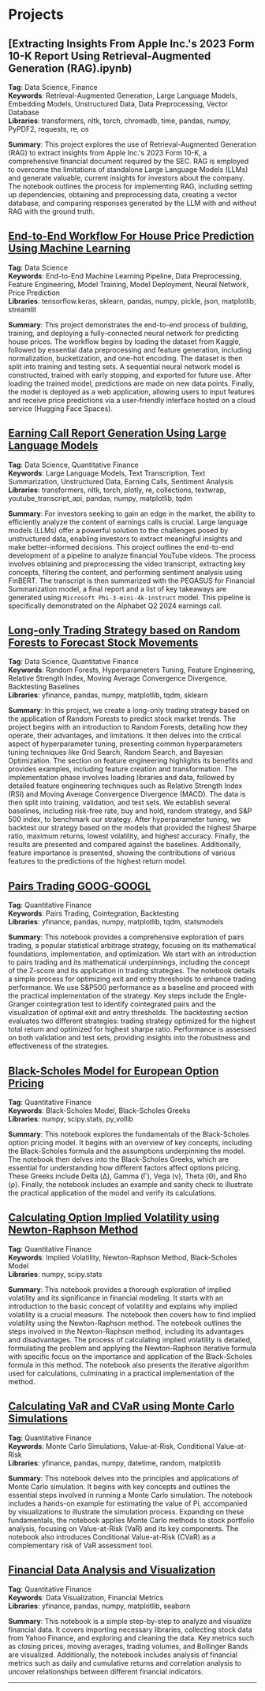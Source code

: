 # Projects
## [Extracting Insights From Apple Inc.'s 2023 Form 10-K Report Using Retrieval-Augmented Generation (RAG).ipynb)

**Tag**: Data Science, Finance<br>
**Keywords**: Retrieval-Augmented Generation, Large Language Models, Embedding Models, Unstructured Data, Data Preprocessing, Vector Database <br>
**Libraries**: transformers, nltk, torch, chromadb, time, pandas, numpy, PyPDF2, requests, re, os <br>

**Summary**: This project explores the use of Retrieval-Augmented Generation (RAG) to extract insights from Apple Inc.'s 2023 Form 10-K, a comprehensive financial document required by the SEC. RAG is employed to overcome the limitations of standalone Large Language Models (LLMs) and generate valuable, current insights for investors about the company. The notebook outlines the process for implementing RAG, including setting up dependencies, obtaining and preprocessing data, creating a vector database, and comparing responses generated by the LLM with and without RAG with the ground truth.

## [End-to-End Workflow For House Price Prediction Using Machine Learning](End_to_End_Workflow_for_House_Price_Prediction_Using_Machine_Learning.ipynb)

**Tag**: Data Science<br>
**Keywords**: End-to-End Machine Learning Pipeline, Data Preprocessing, Feature Engineering, Model Training, Model Deployment, Neural Network, Price Prediction <br>
**Libraries**: tensorflow.keras, sklearn, pandas, numpy, pickle, json, matplotlib, streamlit<br>

**Summary**: This project demonstrates the end-to-end process of building, training, and deploying a fully-connected neural network for predicting house prices. The workflow begins by loading the dataset from Kaggle, followed by essential data preprocessing and feature generation, including normalization, bucketization, and one-hot encoding. The dataset is then split into training and testing sets. A sequential neural network model is constructed, trained with early stopping, and exported for future use. After loading the trained model, predictions are made on new data points. Finally, the model is deployed as a web application, allowing users to input features and receive price predictions via a user-friendly interface hosted on a cloud service (Hugging Face Spaces).


<!--
Quantization, RAG 
- Vector Database Management: Set up and manage vector databases

Quantization, Fine-tuning
- Evaluate

Image

-->

## [Earning Call Report Generation Using Large Language Models](Earning_Call_Report_Generation_Using_Large_Language_Models.ipynb)

**Tag**: Data Science, Quantitative Finance<br>
**Keywords**: Large Language Models, Text Transcription, Text Summarization, Unstructured Data, Earning Calls, Sentiment Analysis <br>
**Libraries**: transformers, nltk, torch, plotly, re, collections, textwrap, youtube_transcript_api, pandas, numpy, matplotlib, tqdm

**Summary**: For investors seeking to gain an edge in the market, the ability to efficiently analyze the content of earnings calls is crucial. Large language models (LLMs) offer a powerful solution to the challenges posed by unstructured data, enabling investors to extract meaningful insights and make better-informed decisions. This project outlines the end-to-end development of a pipeline to analyze financial YouTube videos. The process involves obtaining and preprocessing the video transcript, extracting key concepts, filtering the content, and performing sentiment analysis using FinBERT. The transcript is then summarized with the PEGASUS for Financial Summarization model, a final report and a list of key takeaways are generated using `Microsoft Phi-3-mini-4k-instruct` model. This pipeline is specifically demonstrated on the Alphabet Q2 2024 earnings call.<br>

## [Long-only Trading Strategy based on Random Forests to Forecast Stock Movements](Random_Forests_to_Forecast_Stock_Movements.ipynb)
**Tag**: Data Science, Quantitative Finance<br>
**Keywords**: Random Forests, Hyperparameters Tuning, Feature Engineering, Relative Strength Index, Moving Average Convergence Divergence, Backtesting Baselines<br>
**Libraries**: yfinance, pandas, numpy, matplotlib, tqdm, sklearn

**Summary**: In this project, we create a long-only trading strategy based on the application of Random Forests to predict stock market trends. The project begins with an introduction to Random Forests, detailing how they operate, their advantages, and limitations. It then delves into the critical aspect of hyperparameter tuning, presenting common hyperparameters tuning techniques like Grid Search, Random Search, and Bayesian Optimization. The section on feature engineering highlights its benefits and provides examples, including feature creation and transformation. The implementation phase involves loading libraries and data, followed by detailed feature engineering techniques such as Relative Strength Index (RSI) and Moving Average Convergence Divergence (MACD). The data is then split into training, validation, and test sets. We establish several baselines, including risk-free rate, buy and hold, random strategy, and S&P 500 index, to benchmark our strategy. After hyperparameter tuning, we backtest our strategy based on the models that provided the highest Sharpe ratio, maximum returns, lowest volatility, and highest accuracy. Finally, the results are presented and compared against the baselines. Additionally, feature importance is presented, showing the contributions of various features to the predictions of the highest return model.

## [Pairs Trading GOOG-GOOGL](Pairs_Trading_GOOG_GOOGL.ipynb)
**Tag**: Quantitative Finance<br>
**Keywords**: Pairs Trading, Cointegration, Backtesting<br>
**Libraries**: yfinance, pandas, numpy, matplotlib, tqdm, statsmodels

**Summary**: This notebook provides a comprehensive exploration of pairs trading, a popular statistical arbitrage strategy, focusing on its mathematical foundations, implementation, and optimization. We start with an introduction to pairs trading and its mathematical underpinnings, including the concept of the Z-score and its application in trading strategies. The notebook details a simple process for optimizing exit and entry thresholds to enhance trading performance. We use S&P500 performance as a baseline and proceed with the practical implementation of the strategy. Key steps include the Engle-Granger cointegration test to identify cointegrated pairs and the visualization of optimal exit and entry thresholds. The backtesting section evaluates two different strategies: trading strategy optimized for the highest total return and optimized for highest sharpe ratio. Performance is assessed on both validation and test sets, providing insights into the robustness and effectiveness of the strategies.

## [Black-Scholes Model for European Option Pricing](Black_Scholes_Model_and_Greeks.ipynb)
**Tag**: Quantitative Finance<br>
**Keywords**: Black-Scholes Model, Black-Scholes Greeks<br>
**Libraries**: numpy, scipy.stats, py_vollib<br>

**Summary**: This notebook explores the fundamentals of the Black-Scholes option pricing model. It begins with an overview of key concepts, including the Black-Scholes formula and the assumptions underpinning the model. The notebook then delves into the Black-Scholes Greeks, which are essential for understanding how different factors affect options pricing. These Greeks include Delta (Δ), Gamma (Γ), Vega (ν), Theta (Θ), and Rho (ρ). Finally, the notebook includes an example and sanity check to illustrate the practical application of the model and verify its calculations. 

## [Calculating Option Implied Volatility using Newton-Raphson Method](Calculating_Implied_Volatility_using_Newton's_Method.ipynb)
**Tag**: Quantitative Finance<br>
**Keywords**: Implied Volatility, Newton-Raphson Method, Black-Scholes Model<br>
**Libraries**: numpy, scipy.stats

**Summary**: This notebook provides a thorough exploration of implied volatility and its significance in financial modeling. It starts with an introduction to the basic concept of volatility and explains why implied volatility is a crucial measure. The notebook then covers how to find implied volatility using the Newton-Raphson method. The notebook outlines the steps involved in the Newton-Raphson method, including its advantages and disadvantages. The process of calculating implied volatility is detailed, formulating the problem and applying the Newton-Raphson iterative formula with specific focus on the importance and application of the Black-Scholes formula in this method. The notebook also presents the iterative algorithm used for calculations, culminating in a practical implementation of the method.

## [Calculating VaR and CVaR using Monte Carlo Simulations](Calculating_VaR_and_CVaR_using_Monte_Carlo_Simulations.ipynb) 
**Tag**: Quantitative Finance<br>
**Keywords**: Monte Carlo Simulations, Value-at-Risk, Conditional Value-at-Risk<br>
**Libraries**: yfinance, pandas, numpy, datetime, random, matplotlib

**Summary**: This notebook delves into the principles and applications of Monte Carlo simulation. It begins with key concepts and outlines the essential steps involved in running a Monte Carlo simulation. The notebook includes a hands-on example for estimating the value of Pi, accompanied by visualizations to illustrate the simulation process. Expanding on these fundamentals, the notebook applies Monte Carlo methods to stock portfolio analysis, focusing on Value-at-Risk (VaR) and its key components. The notebook also introduces Conditional Value-at-Risk (CVaR) as a complementary risk of VaR assessment tool. 

## [Financial Data Analysis and Visualization](Financial_Data_Analysis_and_Visualization.ipynb)
**Tag**: Quantitative Finance<br>
**Keywords**: Data Visualization, Financial Metrics<br>
**Libraries**: yfinance, pandas, numpy, matplotlib, seaborn

**Summary**: This notebook is a simple step-by-step to analyze and visualize financial data. It covers importing necessary libraries, collecting stock data from Yahoo Finance, and exploring and cleaning the data. Key metrics such as closing prices, moving averages, trading volumes, and Bollinger Bands are visualized. Additionally, the notebook includes analysis of financial metrics such as daily and cumulative returns and correlation analysis to uncover relationships between different financial indicators.

---
<!--
## [XGBoost]()


d
## [PCA]()



## [ARIMA]()



## [GARCH]()


-->

<!-- [Stock Movement Prediction using LSTM](https://colab.research.google.com/drive/1H_Dn58foWjGl6U-fi8yoTpL3z3clVI9R?usp=sharing)
This notebook guides you through using Long Short-Term Memory (LSTM) neural networks to predict stock movements. It starts with an introduction to the core concepts, including what LSTMs are, how they are applied, their advantages and limitations, and their main components (gates). Next, it introduces the concept of backtesting, covering its limitations and important metrics such as **total return, annualized return, annualized standard deviation, drawdown, sharpe ratio, and win/loss ratio**. 

The implementation section walks you through the practical steps: importing libraries, collecting and preprocessing data, calculating returns, scaling data, creating sequences, and splitting these sequences into training, validation, and test sets. It also covers building and training the LSTM model using Dropout and Batch Normalization, making returns predictions, and evaluating the accuracy of predictions for upward and downward moves. A simple, long-only trading strategy is built based on the LSTM predictions to demonstrate the concept of **backtesting**. The notebook concludes conducting an evaluation of the performance of the strategy using the metrics mentioned above.
 

**Keywords**: Long Short-Term Memory (LSTM) neural networks, Backtesting, Portfolio Metrics, Trading Strategy 
**Libraries**: yfinance, pandas, numpy, matplotlib, seaborn, sklearn, tensorflow, tensorflow.keras, random, os
-->
